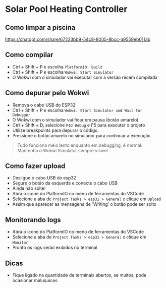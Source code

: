 # Solar Pool Heating Controller

## Como limpar a piscina
https://chatgpt.com/share/67223bb9-54c8-8005-8bcc-a9559eb011ab

## Como compilar
- Ctrl + Shift + P e escolha `PlatformIO: Build`
- Ctrl + Shift + P e escolha `Wokwi: Start Simulator`
- O Wokwi com o simulador vai executar com a versão recém compilada

## Como depurar pelo Wokwi
- Remova o cabo USB do ESP32
- Ctrl + Shift + P e escolha `Wokwi: Start Simulator and Wait for Debugger`
- O Wokwi com o simulador vai ficar em pausa (botão amarelo)
- Ctrl + Shift + D, selecione `PIO Debug` e F5 para executar o projeto   
- Utilize breakpoints para depurar o código.
- Pressione o botão amarelo no simulador para continuar a execução
> Tudo funciona meio lento enquanto em debugging, é normal.
> Mantenha o Wokwi Simulator sempre visivel

## Como fazer upload
- Desligue o cabo USB do esp32
- Segure o botão da esquerda e conecte o cabo USB
- Ainda não solte!
- Abra o ícone do PlatformIO no menu de ferramentas do VSCode
- Selecione a aba de `Project Tasks > esp32 > General` e clique em `Upload`
- Assim que aparecer as mensagens de 'Writing' o botão pode ser solto

## Monitorando logs
- Abra o ícone do PlatformIO no menu de ferramentas do VSCode
- Selecione a aba de `Project Tasks > esp32 > General` e clique em `Monitor`
- Pronto os logs serão exibidos no terminal


## Dicas
- Fique ligado na quantidade de terminais abertos, se muitos, pode ocasionar maluquices


